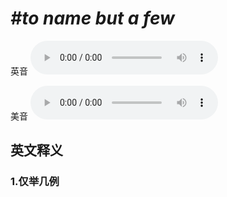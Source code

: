 # ***\#to name but a few*** 
英音
<audio src="./media/to name but a few1_AAC.aac" controls="controls"></audio>

美音
<audio src="./media/to name but a few1_AAC.aac" controls="controls"></audio>



  

英文释义
---
### 1.**仅举几例**  


